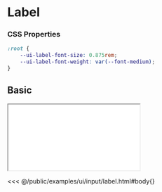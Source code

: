 # Label

### CSS Properties

```css
:root {
    --ui-label-font-size: 0.875rem;
    --ui-label-font-weight: var(--font-medium);
}
```

## Basic

<iframe src="/examples/ui/input/label.html"></iframe>

<<< @/public/examples/ui/input/label.html#body{}
